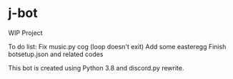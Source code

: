 # j-bot
WIP Project

To do list:
Fix music.py cog (loop doesn't exit)
Add some easteregg
Finish botsetup.json and related codes

This bot is created using Python 3.8 and discord.py rewrite.
